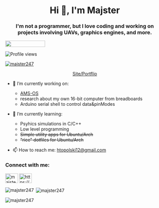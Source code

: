 <h1 align="center">Hi 👋, I'm Majster</h1>

<h3 align="center">I'm not a programmer, but I love coding and working on projects involving UAVs, graphics engines, and more.</h3>

<div style="align: center; display: flex; align-items: center; margin-bottom: 10px;">
    <img src="https://media.tenor.com/rdl2rwMrP5kAAAAM/terry-reaction.gif" width="50%" height="50%">
</div>


<p align="left">
  <img src="https://komarev.com/ghpvc/?username=majster247&label=Profile%20views&color=0e75b6&style=flat&base=28671" alt="Profile views" />
</p>

<p align="left"> <a href="https://github.com/ryo-ma/github-profile-trophy"><img src="https://github-profile-trophy.vercel.app/?username=majster247&theme=onedark" alt="majster247" /></a> </p>



<p align="center">
  <a href="https://enigmasec.studio">Site/Portflio</a>
</p>

- 🔭 I’m currently working on:
    - [AMS-OS](https://github.com/majster247/AMS)
    - research about my own 16-bit computer from breadboards
    - Arduino serial shell to control data&pinModes

- 🌱 I’m currently learning:
  - Psyhics simulations in C/C++
  - Low level programming
  - ~~Simple utility apps for Ubuntu/Arch~~
  - ~~"rice" dotfiles for Ubuntu/Arch~~


- 📫 How to reach me: [htopolski12@gmail.com](mailto:htopolski12@gmail.com)

<h3 align="left">Connect with me:</h3>
<p align="left">
<img align="center" src="https://raw.githubusercontent.com/rahuldkjain/github-profile-readme-generator/master/src/images/icons/Social/instagram.svg" alt="majster_247_" height="30" width="40" /></a>
<a href="https://www.hackerrank.com/https://www.hackerrank.com/htopolski12?hr_r=1" target="blank"><img align="center" src="https://raw.githubusercontent.com/rahuldkjain/github-profile-readme-generator/master/src/images/icons/Social/hackerrank.svg" alt="https://www.hackerrank.com/htopolski12?hr_r=1" height="30" width="40" /></a>
</p>


<p><img align="left" src="https://github-readme-stats.vercel.app/api/top-langs?username=majster247&show_icons=true&locale=en&layout=compact&theme=onedark" alt="majster247" /></p>

<p>&nbsp;<img align="center" src="https://github-readme-stats.vercel.app/api?username=majster247&show_icons=true&locale=en&theme=onedark" alt="majster247" /></p>

<p><img align="center" src="https://github-readme-streak-stats.herokuapp.com/?user=majster247&theme=onedark" alt="majster247" /></p>
